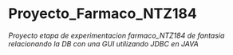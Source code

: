 # Proyecto_Farmaco_NTZ184
*Proyecto  etapa de experimentacion farmaco_NTZ184 de fantasia relacionando la DB con una GUI utilizando JDBC en JAVA*
